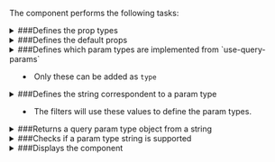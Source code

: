 The component performs the following tasks:

<details>
	<summary>###Defines the prop types

</summary>
* The name of the query param

* The type of the query param according to `use-query-params`

</details>

<details>
	<summary>###Defines the default props

</summary>
</details>

<details>
	<summary>###Defines which param types are implemented from `use-query-params`

- Only these can be added as `type`

</summary>
</details>

<details>
	<summary>###Defines the string correspondent to a param type

- The filters will use these values to define the param types.

</summary>
</details>

<details>
	<summary>###Returns a query param type object from a string

</summary>
</details>

<details>
	<summary>###Checks if a param type string is supported

</summary>
</details>

<details>
	<summary>###Displays the component

</summary>
</details>

